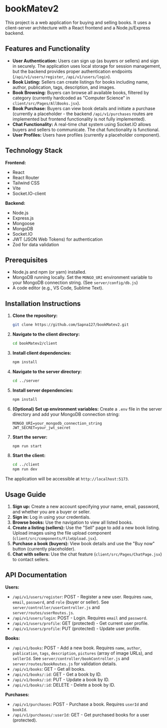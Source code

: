 # bookMatev2

This project is a web application for buying and selling books.  It uses a client-server architecture with a React frontend and a Node.js/Express backend.


## Features and Functionality

* **User Authentication:** Users can sign up (as buyers or sellers) and sign in securely.  The application uses local storage for session management, but the backend provides proper authentication endpoints (`/api/v1/users/register`, `/api/v1/users/login`).
* **Book Listing:** Sellers can create listings for books including name, author, publication, tags, description, and images.
* **Book Browsing:** Buyers can browse all available books, filtered by category (currently hardcoded as "Computer Science" in `client/src/Pages/AllBooks.jsx`).
* **Book Purchase:**  Buyers can view book details and initiate a purchase (currently a placeholder - the backend `/api/v1/purchases` routes are implemented but frontend functionality is not fully implemented).
* **Chat Functionality:** A real-time chat system using Socket.IO allows buyers and sellers to communicate.  The chat functionality is functional.
* **User Profiles:**  Users have profiles (currently a placeholder component).


## Technology Stack

**Frontend:**

* React
* React Router
* Tailwind CSS
* Vite
* Socket.IO-client


**Backend:**

* Node.js
* Express.js
* Mongoose
* MongoDB
* Socket.IO
* JWT (JSON Web Tokens) for authentication
* Zod for data validation


## Prerequisites

* Node.js and npm (or yarn) installed.
* MongoDB running locally.  Set the `MONGO_URI` environment variable to your MongoDB connection string.  (See `server/config/db.js`)
* A code editor (e.g., VS Code, Sublime Text).


## Installation Instructions

1. **Clone the repository:**
   ```bash
   git clone https://github.com/Sapna127/bookMatev2.git
   ```

2. **Navigate to the client directory:**
   ```bash
   cd bookMatev2/client
   ```

3. **Install client dependencies:**
   ```bash
   npm install
   ```

4. **Navigate to the server directory:**
   ```bash
   cd ../server
   ```

5. **Install server dependencies:**
   ```bash
   npm install
   ```

6. **(Optional) Set up environment variables:** Create a `.env` file in the server directory and add your MongoDB connection string:
   ```
   MONGO_URI=your_mongodb_connection_string
   JWT_SECRET=your_jwt_secret
   ```

7. **Start the server:**
   ```bash
   npm run start
   ```

8. **Start the client:**
   ```bash
   cd ../client
   npm run dev
   ```

The application will be accessible at `http://localhost:5173`.


## Usage Guide

1. **Sign up:** Create a new account specifying your name, email, password, and whether you are a buyer or seller.
2. **Sign in:** Log in using your credentials.
3. **Browse books:** Use the navigation to view all listed books.
4. **Create a listing (sellers):**  Use the "Sell" page to add a new book listing.  Upload images using the file upload component (`client/src/components/FileUpload.jsx`).
5. **Purchase a book (buyers):** View book details and use the "Buy now" button (currently placeholder).
6. **Chat with sellers:** Use the chat feature (`client/src/Pages/ChatPage.jsx`) to contact sellers.


## API Documentation

**Users:**

* `/api/v1/users/register`: POST - Register a new user.  Requires `name`, `email`, `password`, and `role` (buyer or seller).  See `server/controller/userController.js` and `server/routes/userRoutes.js`.
* `/api/v1/users/login`: POST - Login.  Requires `email` and `password`.
* `/api/v1/users/profile`: GET (protected) - Get current user profile.
* `/api/v1/users/profile`: PUT (protected) - Update user profile.


**Books:**

* `/api/v1/books`: POST - Add a new book. Requires `name`, `author`, `publication`, `tags`, `description`, `pictures` (array of image URLs), and `sellerId`.  See `server/controller/bookController.js` and `server/routes/bookRoutes.js` for validation details.
* `/api/v1/books`: GET - Get all books.
* `/api/v1/books/:id`: GET - Get a book by ID.
* `/api/v1/books/:id`: PUT - Update a book by ID.
* `/api/v1/books/:id`: DELETE - Delete a book by ID.


**Purchases:**

* `/api/v1/purchases`: POST - Purchase a book. Requires `userId` and `bookId`.
* `/api/v1/purchases/:userId`: GET - Get purchased books for a user (protected).



